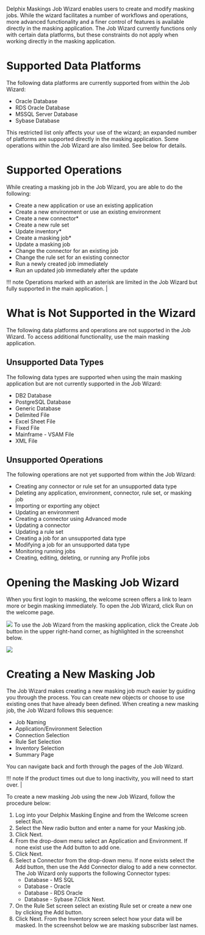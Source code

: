 Delphix Maskings Job Wizard  enables users to create and modify masking jobs. 
While the wizard facilitates a number of workflows and operations, more
advanced functionality and a finer control of features is available directly
in the masking application. The Job Wizard currently functions only with certain
data platforms, but these constraints do not apply when working directly in the
masking application.

# Supported Data Platforms
The following data platforms are currently supported from within the Job Wizard:
 - Oracle Database
 - RDS Oracle Database
 - MSSQL Server Database
 - Sybase Database

This restricted list only affects your use of the wizard; an expanded number of
platforms are supported directly in the masking application. Some operations
within the Job Wizard are also limited. See below for details.

# Supported Operations
While creating a masking job in the Job Wizard, you are able to do the following:

- Create a new application or use an existing application
- Create a new environment or use an existing environment
- Create a new connector*
- Create a new rule set
- Update inventory*
- Create a masking job*
- Update a masking job
- Change the connector for an existing job
- Change the rule set for an existing connector
- Run a newly created job immediately
- Run an updated job immediately after the update

!!! note
    Operations marked with an asterisk are limited in the Job Wizard but fully supported in the main application. |

# What is Not Supported in the Wizard
The following data platforms and operations are not supported in the Job Wizard.
To access additional functionality, use the main masking application.

## Unsupported Data Types
The following data types are supported when using the main masking application
but are not currently supported in the Job Wizard:

- DB2 Database
- PostgreSQL Database
- Generic Database
- Delimited File
- Excel Sheet File
- Fixed File
- Mainframe - VSAM File
- XML File

## Unsupported Operations
The following operations are not yet supported from within the Job Wizard:

- Creating any connector or rule set for an unsupported data type
- Deleting any application, environment, connector, rule set, or masking job
- Importing or exporting any object
- Updating an environment
- Creating a connector using Advanced mode
- Updating a connector
- Updating a rule set
- Creating a job for an unsupported data type
- Modifying a job for an unsupported data type
- Monitoring running jobs
- Creating, editing, deleting, or running any Profile jobs

# Opening the Masking Job Wizard
When you first login to masking, the welcome screen offers a link to learn more
or begin masking immediately. To open the Job Wizard, click Run on the welcome
page.

![](welcome.png)
To use the Job Wizard from the masking application, click the Create Job button
in the upper right-hand corner, as highlighted in the screenshot below.

![](create_job.png)

# Creating a New Masking Job
The Job Wizard makes creating a new masking job much easier by guiding you 
through the process. You can create new objects or choose to use existing ones
that have already been defined.  When creating a new masking job, the Job Wizard
follows this sequence:

- Job Naming
- Application/Environment Selection
- Connection Selection
- Rule Set Selection
- Inventory Selection
- Summary Page

You can navigate back and forth through the pages of the Job Wizard.

!!! note
    If the product times out due to long inactivity, you will need to start over. |

To create a new masking Job using the new Job Wizard, follow the procedure below: 

1. Log into your Delphix Masking Engine and from the Welcome screen select  Run.
2. Select the New radio button and enter a name for your Masking job.
3. Click Next.
4. From the drop-down menu select an Application and Environment. If none exist use the Add button to add one.
5. Click Next.
6. Select a Connector from the drop-down menu. If none exists select the Add button, then use the Add Connector dialog to add a new connector. The Job Wizard only supports the following  Connector types:
   - Database - MS SQL
   - Database - Oracle
   - Database - RDS Oracle
   - Database - Sybase
7.Click Next. 
8. On the Rule Set screen select an existing Rule set or create a new one by clicking the Add button.
9. Click Next.
From the Inventory screen select how your data will be masked. In the screenshot below we are masking subscriber last names.